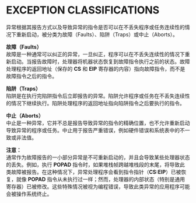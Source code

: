 # EXCEPTION CLASSIFICATIONS

异常根据其报告方式以及导致异常的指令是否可以在不丢失程序或任务连续性的情况下重新启动，被分类为故障（Faults）、陷阱（Traps）或中止（Aborts）。

**故障（Faults）**  
故障是一种通常可以纠正的异常，一旦纠正，程序可以在不丢失连续性的情况下重新启动。当报告故障时，处理器将机器状态恢复到故障指令执行之前的状态。故障处理程序的返回地址（保存的 **CS** 和 **EIP** 寄存器的内容）指向故障指令，而不是故障指令之后的指令。

**陷阱（Traps）**  
陷阱是在执行完陷阱指令后立即报告的异常。陷阱允许程序或任务在不丢失连续性的情况下继续执行。陷阱处理程序的返回地址指向陷阱指令之后要执行的指令。

**中止（Aborts）**  
中止是一种异常，它并不总是报告导致异常的指令的精确位置，也不允许重新启动导致异常的程序或任务。中止用于报告严重错误，例如硬件错误和系统表中的不一致或非法值。

**注意：**  
通常作为故障报告的一小部分异常是不可重新启动的，并且会导致某些处理器状态的丢失。例如，执行 **POPAD** 指令时，如果堆栈帧跨越堆栈段的末尾，将导致此类故障被报告。在这种情况下，异常处理程序会看到指令指针（**CS:EIP**）已被恢复，就像 **POPAD** 指令从未执行过一样；然而，处理器的内部状态（特别是通用寄存器）已被修改。这些特殊情况被视为编程错误，导致此类异常的应用程序可能会被操作系统终止。